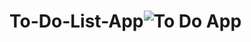 # To-Do-List-App![To Do App](https://github.com/user-attachments/assets/6f6bb9bc-c9fe-45df-abfd-4ca2711b6640)
